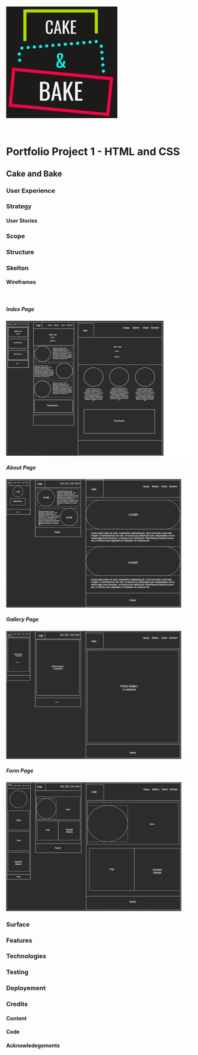 ![Cake and Bake Logo](assets/readme-attachments/cab-logo-black-color1-small.png)

<br>

# Portfolio Project 1 - HTML and CSS
## Cake and Bake

### User Experience

### Strategy
#### User Stories
### Scope
### Structure

### Skelton
#### Wireframes
<br>

##### Index Page
![Index Page Wireframe](assets/wireframes/index-wireframe.png)
<br>

##### About Page
![Cake and Bake Logo](assets/wireframes/about-wireframe.png)
<br>

##### Gallery Page
![Cake and Bake Logo](assets/wireframes/gallery-wireframe.png)
<br>

##### Form Page
![Cake and Bake Logo](assets/wireframes/form-wireframe.png)
<br>

### Surface

### Features

### Technologies

### Testing

### Deployement

### Credits
#### Content
#### Code
#### Acknowledegements